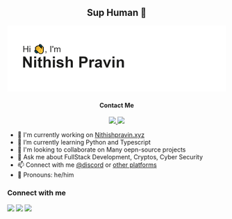 <h2 align="center">Sup Human 👋</h2>
<img src="https://raw.githubusercontent.com/NithishCodez/NithishCodez/main/header.png"/>
<h4 align="center">Contact Me</h4>
<p align="center">
<a href="https://dsc.bio/6593">
<img src="https://img.shields.io/badge/Discord-7289DA?style=for-the-badge&logo=discord&logoColor=white"/>
</a>
<a href="mailto:nithishdev509@gmail.com">
<img src="https://img.shields.io/badge/Gmail-D14836?style=for-the-badge&logo=gmail&logoColor=white"/>
</a>
</p>

- 🔭 I'm currently working on [Nithishpravin.xyz][website]
- 🌱 I’m currently learning Python and Typescript
- 👯 I'm looking to collaborate on Many oepn-source projects
- 💬 Ask me about FullStack Development, Cryptos, Cyber Security
- 📫 Connect with me [@discord][bio] or [other platforms](#connect)
- 👦 Pronouns: he/him

<h3 id="connect">Connect with me</h3>

<a href="mailto:nithishdev509@gmail.com"><img src="https://img.shields.io/badge/Gmail-D14836?style=for-the-badge&logo=gmail&logoColor=white"/></a>
<a href="https://instagram.com/nithish_codez"><img src="https://img.shields.io/badge/Instagram-E4405F?style=for-the-badge&logo=instagram&logoColor=white"/></a>
<a href="https://twitter.com/nithish_pravin"><img src="https://img.shields.io/badge/Twitter-1DA1F2?style=for-the-badge&logo=twitter&logoColor=white"/></a>


[website]: https://nithishpravin.xyz/
[bio]: https://dsc.bio/6593